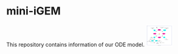 # mini-iGEM
This repository contains information of our ODE model.
<img src="https://github.com/Feanor007/mini-iGEM/blob/002c9973037f12b8e9530b36207142bfb423185f/Modelling/model.png" width="70" alt="Schematic Diagram of the model">
